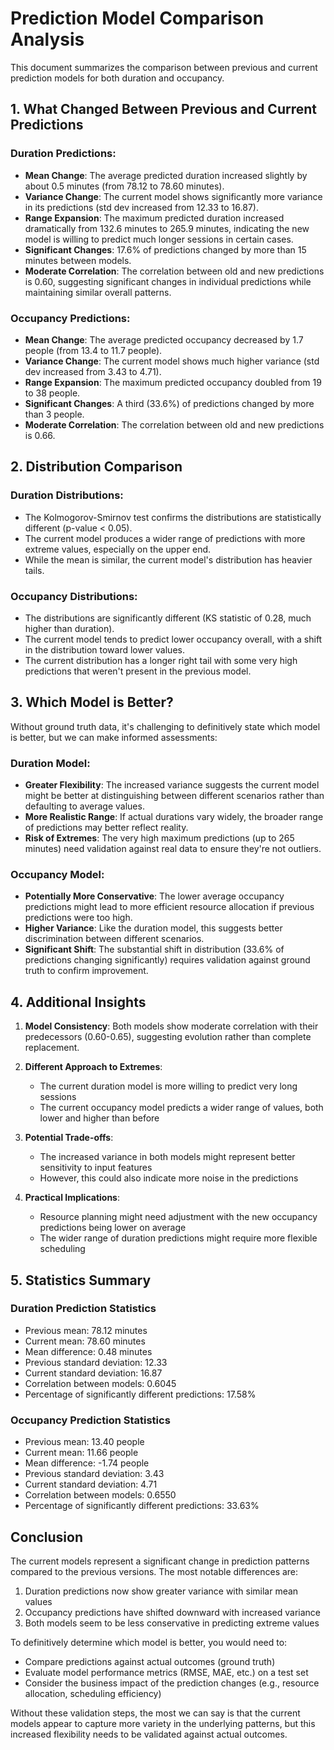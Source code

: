 # Prediction Model Comparison Analysis

This document summarizes the comparison between previous and current prediction models for both duration and occupancy.

## 1. What Changed Between Previous and Current Predictions

### Duration Predictions:
- **Mean Change**: The average predicted duration increased slightly by about 0.5 minutes (from 78.12 to 78.60 minutes).
- **Variance Change**: The current model shows significantly more variance in its predictions (std dev increased from 12.33 to 16.87).
- **Range Expansion**: The maximum predicted duration increased dramatically from 132.6 minutes to 265.9 minutes, indicating the new model is willing to predict much longer sessions in certain cases.
- **Significant Changes**: 17.6% of predictions changed by more than 15 minutes between models.
- **Moderate Correlation**: The correlation between old and new predictions is 0.60, suggesting significant changes in individual predictions while maintaining similar overall patterns.

### Occupancy Predictions:
- **Mean Change**: The average predicted occupancy decreased by 1.7 people (from 13.4 to 11.7 people).
- **Variance Change**: The current model shows much higher variance (std dev increased from 3.43 to 4.71).
- **Range Expansion**: The maximum predicted occupancy doubled from 19 to 38 people.
- **Significant Changes**: A third (33.6%) of predictions changed by more than 3 people.
- **Moderate Correlation**: The correlation between old and new predictions is 0.66.

## 2. Distribution Comparison

### Duration Distributions:
- The Kolmogorov-Smirnov test confirms the distributions are statistically different (p-value < 0.05).
- The current model produces a wider range of predictions with more extreme values, especially on the upper end.
- While the mean is similar, the current model's distribution has heavier tails.

### Occupancy Distributions:
- The distributions are significantly different (KS statistic of 0.28, much higher than duration).
- The current model tends to predict lower occupancy overall, with a shift in the distribution toward lower values.
- The current distribution has a longer right tail with some very high predictions that weren't present in the previous model.

## 3. Which Model is Better?

Without ground truth data, it's challenging to definitively state which model is better, but we can make informed assessments:

### Duration Model:
- **Greater Flexibility**: The increased variance suggests the current model might be better at distinguishing between different scenarios rather than defaulting to average values.
- **More Realistic Range**: If actual durations vary widely, the broader range of predictions may better reflect reality.
- **Risk of Extremes**: The very high maximum predictions (up to 265 minutes) need validation against real data to ensure they're not outliers.

### Occupancy Model:
- **Potentially More Conservative**: The lower average occupancy predictions might lead to more efficient resource allocation if previous predictions were too high.
- **Higher Variance**: Like the duration model, this suggests better discrimination between different scenarios.
- **Significant Shift**: The substantial shift in distribution (33.6% of predictions changing significantly) requires validation against ground truth to confirm improvement.

## 4. Additional Insights

1. **Model Consistency**: Both models show moderate correlation with their predecessors (0.60-0.65), suggesting evolution rather than complete replacement.

2. **Different Approach to Extremes**:
   - The current duration model is more willing to predict very long sessions
   - The current occupancy model predicts a wider range of values, both lower and higher than before

3. **Potential Trade-offs**:
   - The increased variance in both models might represent better sensitivity to input features
   - However, this could also indicate more noise in the predictions

4. **Practical Implications**:
   - Resource planning might need adjustment with the new occupancy predictions being lower on average
   - The wider range of duration predictions might require more flexible scheduling

## 5. Statistics Summary

### Duration Prediction Statistics
- Previous mean: 78.12 minutes
- Current mean: 78.60 minutes
- Mean difference: 0.48 minutes
- Previous standard deviation: 12.33
- Current standard deviation: 16.87
- Correlation between models: 0.6045
- Percentage of significantly different predictions: 17.58%

### Occupancy Prediction Statistics
- Previous mean: 13.40 people
- Current mean: 11.66 people
- Mean difference: -1.74 people
- Previous standard deviation: 3.43
- Current standard deviation: 4.71
- Correlation between models: 0.6550
- Percentage of significantly different predictions: 33.63%

## Conclusion

The current models represent a significant change in prediction patterns compared to the previous versions. The most notable differences are:

1. Duration predictions now show greater variance with similar mean values
2. Occupancy predictions have shifted downward with increased variance
3. Both models seem to be less conservative in predicting extreme values

To definitively determine which model is better, you would need to:
- Compare predictions against actual outcomes (ground truth)
- Evaluate model performance metrics (RMSE, MAE, etc.) on a test set
- Consider the business impact of the prediction changes (e.g., resource allocation, scheduling efficiency)

Without these validation steps, the most we can say is that the current models appear to capture more variety in the underlying patterns, but this increased flexibility needs to be validated against actual outcomes. 